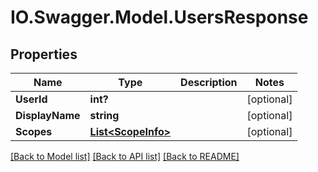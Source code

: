 # IO.Swagger.Model.UsersResponse
## Properties

Name | Type | Description | Notes
------------ | ------------- | ------------- | -------------
**UserId** | **int?** |  | [optional] 
**DisplayName** | **string** |  | [optional] 
**Scopes** | [**List&lt;ScopeInfo&gt;**](ScopeInfo.md) |  | [optional] 

[[Back to Model list]](../README.md#documentation-for-models) [[Back to API list]](../README.md#documentation-for-api-endpoints) [[Back to README]](../README.md)

